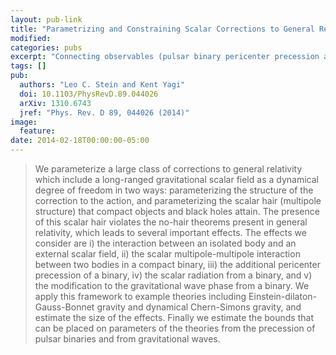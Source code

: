 ```yaml
---
layout: pub-link
title: "Parametrizing and Constraining Scalar Corrections to General Relativity"
modified:
categories: pubs
excerpt: "Connecting observables (pulsar binary pericenter precession and gravitational wave phase) to the parameters and structure of theoretical models."
tags: []
pub:
  authors: "Leo C. Stein and Kent Yagi"
  doi: 10.1103/PhysRevD.89.044026
  arXiv: 1310.6743
  jref: "Phys. Rev. D 89, 044026 (2014)"
image:
  feature:
date: 2014-02-18T00:00:00-05:00
---
```


> We parameterize a large class of corrections to general relativity
> which include a long-ranged gravitational scalar field as a
> dynamical degree of freedom in two ways: parameterizing the
> structure of the correction to the action, and parameterizing the
> scalar hair (multipole structure) that compact objects and black
> holes attain. The presence of this scalar hair violates the no-hair
> theorems present in general relativity, which leads to several
> important effects. The effects we consider are i) the interaction
> between an isolated body and an external scalar field, ii) the
> scalar multipole-multipole interaction between two bodies in a
> compact binary, iii) the additional pericenter precession of a
> binary, iv) the scalar radiation from a binary, and v) the
> modification to the gravitational wave phase from a binary. We apply
> this framework to example theories including
> Einstein-dilaton-Gauss-Bonnet gravity and dynamical Chern-Simons
> gravity, and estimate the size of the effects. Finally we estimate
> the bounds that can be placed on parameters of the theories from the
> precession of pulsar binaries and from gravitational waves.
